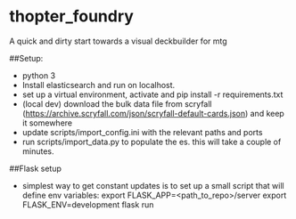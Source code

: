 # thopter_foundry

A quick and dirty start towards a visual deckbuilder for mtg

##Setup:
 * python 3
 * Install elasticsearch and run on localhost.
 * set up a virtual environment, activate and pip install -r requirements.txt
 * (local dev) download the bulk data file from scryfall (https://archive.scryfall.com/json/scryfall-default-cards.json) and keep it somewhere
 * update scripts/import_config.ini with the relevant paths and ports
 * run scripts/import_data.py to populate the es. this will take a couple of minutes.

##Flask setup
 * simplest way to get constant updates is to set up a small script that will define env variables: 
export FLASK_APP=<path_to_repo>/server
export FLASK_ENV=development
flask run